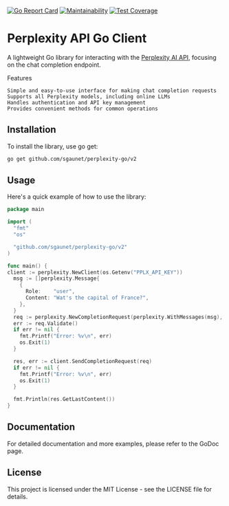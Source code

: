 [![Go Report Card](https://goreportcard.com/badge/github.com/sgaunet/perplexity-go)](https://goreportcard.com/report/github.com/sgaunet/perplexity-go)
[![Maintainability](https://api.codeclimate.com/v1/badges/f01b49c0008ff9ad59cb/maintainability)](https://codeclimate.com/github/sgaunet/perplexity-go/maintainability)
[![Test Coverage](https://api.codeclimate.com/v1/badges/f01b49c0008ff9ad59cb/test_coverage)](https://codeclimate.com/github/sgaunet/perplexity-go/test_coverage)

# Perplexity API Go Client

A lightweight Go library for interacting with the [Perplexity AI API](https://docs.perplexity.ai/reference/post_chat_completions), focusing on the chat completion endpoint.

Features

    Simple and easy-to-use interface for making chat completion requests
    Supports all Perplexity models, including online LLMs
    Handles authentication and API key management
    Provides convenient methods for common operations

## Installation

To install the library, use go get:

```bash
go get github.com/sgaunet/perplexity-go/v2
```

## Usage

Here's a quick example of how to use the library:

```go
package main

import (
  "fmt"
  "os"

  "github.com/sgaunet/perplexity-go/v2"
)

func main() {
client := perplexity.NewClient(os.Getenv("PPLX_API_KEY"))
  msg := []perplexity.Message{
    {
      Role:    "user",
      Content: "Wat's the capital of France?",
    },
  }
  req := perplexity.NewCompletionRequest(perplexity.WithMessages(msg), perplexity.WithReturnImages(true))
  err := req.Validate()
  if err != nil {
    fmt.Printf("Error: %v\n", err)
    os.Exit(1)
  }

  res, err := client.SendCompletionRequest(req)
  if err != nil {
    fmt.Printf("Error: %v\n", err)
    os.Exit(1)
  }

  fmt.Println(res.GetLastContent())
}
```

## Documentation

For detailed documentation and more examples, please refer to the GoDoc page.

## License

This project is licensed under the MIT License - see the LICENSE file for details.
